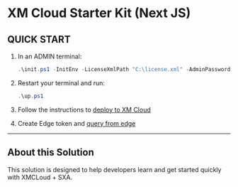 # XM Cloud Starter Kit (Next JS)

## QUICK START

1. In an ADMIN terminal:

    ```ps1
    .\init.ps1 -InitEnv -LicenseXmlPath "C:\license.xml" -AdminPassword "b"
    ```

2. Restart your terminal and run:

    ```ps1
    .\up.ps1
    ```

3. Follow the instructions to [deploy to XM Cloud](#deploy-to-xmcloud)

4. Create Edge token and [query from edge](#query-edge)

*** 

## About this Solution
This solution is designed to help developers learn and get started quickly
with XMCLoud + SXA.


